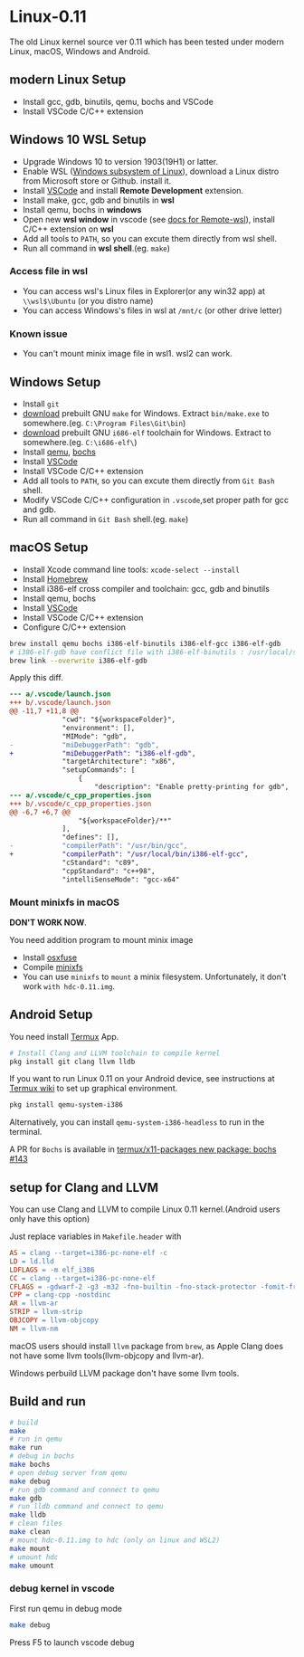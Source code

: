 # Linux-0.11

The old Linux kernel source ver 0.11 which has been tested under modern Linux, macOS, Windows and Android.

## modern Linux Setup

* Install gcc, gdb, binutils, qemu, bochs and VSCode
* Install VSCode C/C++ extension

## Windows 10 WSL Setup

* Upgrade Windows 10 to version 1903(19H1) or latter.
* Enable WSL ([Windows subsystem of Linux](https://docs.microsoft.com/windows/wsl)), download a Linux distro from Microsoft store or Github. install it.
* Install [VSCode](https://code.visualstudio.com/) and install **Remote Development** extension.
* Install make, gcc, gdb and binutils in **wsl**
* Install qemu, bochs in **windows**
* Open new **wsl window** in vscode (see [docs for Remote-wsl](https://aka.ms/vscode-remote/wsl/getting-started)), install C/C++ extension on **wsl**
* Add all tools to `PATH`, so you can excute them directly from wsl shell.
* Run all command in **wsl shell**.(eg. `make`)

### Access file in wsl

* You can access wsl's Linux files in Explorer(or any win32 app) at `\\wsl$\Ubuntu` (or you distro name)
* You can access Windows's files in wsl at `/mnt/c` (or other drive letter)

### Known issue

* You can't mount minix image file in wsl1. wsl2 can work.

## Windows Setup

* Install `git`
* [download](https://sourceforge.net/projects/ezwinports/files/make-4.2.1-without-guile-w32-bin.zip/download) prebuilt GNU `make` for Windows. Extract `bin/make.exe` to somewhere.(eg. `C:\Program Files\Git\bin`)
* [download](https://github.com/lordmilko/i686-elf-tools/releases) prebuilt GNU `i686-elf` toolchain for Windows. Extract to somewhere.(eg. `C:\i686-elf\`)
* Install [qemu](https://qemu.weilnetz.de/), [bochs](https://sourceforge.net/projects/bochs/files/bochs/2.6.9/Bochs-2.6.9.exe/download)
* Install [VSCode](https://code.visualstudio.com/)
* Install VSCode C/C++ extension
* Add all tools to `PATH`, so you can excute them directly from `Git Bash` shell.
* Modify VSCode C/C++ configuration in `.vscode`,set proper path for gcc and gdb.
* Run all command in `Git Bash` shell.(eg. `make`)

## macOS Setup

* Install Xcode command line tools: `xcode-select --install`
* Install [Homebrew](https://brew.sh/)
* Install i386-elf cross compiler and toolchain: gcc, gdb and binutils
* Install qemu, bochs
* Install [VSCode](https://code.visualstudio.com/)
* Install VSCode C/C++ extension
* Configure C/C++ extension

```bash
brew install qemu bochs i386-elf-binutils i386-elf-gcc i386-elf-gdb
# i386-elf-gdb have conflict file with i386-elf-binutils : /usr/local/share/info/bfd.info
brew link --overwrite i386-elf-gdb
```

Apply this diff.

```diff
--- a/.vscode/launch.json
+++ b/.vscode/launch.json
@@ -11,7 +11,8 @@
             "cwd": "${workspaceFolder}",
             "environment": [],
             "MIMode": "gdb",
-            "miDebuggerPath": "gdb",
+            "miDebuggerPath": "i386-elf-gdb",
             "targetArchitecture": "x86",
             "setupCommands": [
                 {
                     "description": "Enable pretty-printing for gdb",
--- a/.vscode/c_cpp_properties.json
+++ b/.vscode/c_cpp_properties.json
@@ -6,7 +6,7 @@
                 "${workspaceFolder}/**"
             ],
             "defines": [],
-            "compilerPath": "/usr/bin/gcc",
+            "compilerPath": "/usr/local/bin/i386-elf-gcc",
             "cStandard": "c89",
             "cppStandard": "c++98",
             "intelliSenseMode": "gcc-x64"
```

### Mount minixfs in macOS

**DON'T WORK NOW**.

You need addition program to mount minix image

* Install [osxfuse](https://osxfuse.github.io/)
* Compile [minixfs](https://github.com/osxfuse/filesystems/tree/master/filesystems-c/unixfs/minixfs)
* You can use `minixfs` to `mount` a minix filesystem. Unfortunately, it don't work `with hdc-0.11.img`.

## Android Setup

You need install [Termux](https://wiki.termux.com/wiki/Main_Page) App.

```bash
# Install Clang and LLVM toolchain to compile kernel
pkg install git clang llvm lldb
```

If you want to run Linux 0.11 on your Android device, see instructions at [Termux wiki](https://wiki.termux.com/wiki/Graphical_Environment) to set up graphical environment.

```bash
pkg install qemu-system-i386
```

Alternatively, you can install `qemu-system-i386-headless` to run in the terminal.

A PR for `Bochs` is available in [termux/x11-packages new package: bochs #143](https://github.com/termux/x11-packages/pull/143)

## setup for Clang and LLVM

You can use Clang and LLVM to compile Linux 0.11 kernel.(Android users only have this option)

Just replace variables in `Makefile.header` with

```makefile
AS = clang --target=i386-pc-none-elf -c
LD = ld.lld
LDFLAGS = -m elf_i386
CC = clang --target=i386-pc-none-elf
CFLAGS = -gdwarf-2 -g3 -m32 -fno-builtin -fno-stack-protector -fomit-frame-pointer
CPP = clang-cpp -nostdinc
AR = llvm-ar
STRIP = llvm-strip
OBJCOPY = llvm-objcopy
NM = llvm-nm
```

macOS users should install `llvm` package from `brew`, as Apple Clang does not have some llvm tools(llvm-objcopy and llvm-ar).

Windows perbuild LLVM package don't have some llvm tools.

## Build and run

```bash
# build
make
# run in qemu
make run
# debug in bochs
make bochs
# open debug server from qemu
make debug
# run gdb command and connect to qemu
make gdb
# run lldb command and connect to qemu
make lldb
# clean files
make clean
# mount hdc-0.11.img to hdc (only on linux and WSL2)
make mount
# umount hdc
make umount
```

### debug kernel in vscode

First run qemu in debug mode

```bash
make debug
```

Press F5 to launch vscode debug
